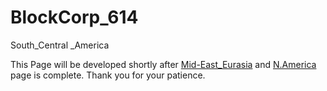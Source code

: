 # BlockCorp_614
South_Central _America

This Page will be developed shortly after [Mid-East_Eurasia](https://github.com/Alghuti-Portfolio/Q-Block_401) and [N.America](https://github.com/Alghuti-Portfolio/Q-Block_68) page is complete. Thank you for your patience. 
